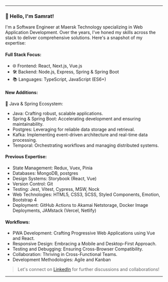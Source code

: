 
---

### 👋 Hello, I'm Samrat!

I'm a Software Engineer at Maersk Technology specializing in Web Application Development. Over the years, I've honed my skills across the stack to deliver comprehensive solutions. Here's a snapshot of my expertise:

#### Full Stack Focus:
- 🌐 Frontend: React, Next.js, Vue.js
- 🛠️ Backend: Node.js, Express, Spring & Spring Boot
- 📚 Languages: TypeScript, JavaScript (ES6+)

#### New Additions:
🚀 Java & Spring Ecosystem:

- Java: Crafting robust, scalable applications.
- Spring & Spring Boot: Accelerating development and ensuring maintainability.
- Postgres: Leveraging for reliable data storage and retrieval.
- Kafka: Implementing event-driven architecture and real-time data processing.
- Temporal: Orchestrating workflows and managing distributed systems.

#### Previous Expertise:

- State Management: Redux, Vuex, Pinia
- Databases: MongoDB, postgres
- Design Systems: Storybook (React, Vue)
- Version Control: Git
- Testing: Jest, Vitest, Cypress, MSW, Nock
- Web Technologies: HTML5, CSS3, SCSS, Styled Components, Emotion, Bootstrap 4
- Deployment: GitHub Actions to Akamai Netstorage, Docker Image Deployments, JAMstack (Vercel, Netlify)

#### Workflows:

- PWA Development: Crafting Progressive Web Applications using Vue and React.
- Responsive Design: Embracing a Mobile and Desktop-First Approach.
- Testing and Debugging: Ensuring Cross-Browser Compatibility.
- Collaboration: Thriving in Cross-Functional Teams.
- Development Methodologies: Agile and Kanban

> Let's connect on [LinkedIn](https://www.linkedin.com/in/samratat/) for further discussions and collaborations!

---
